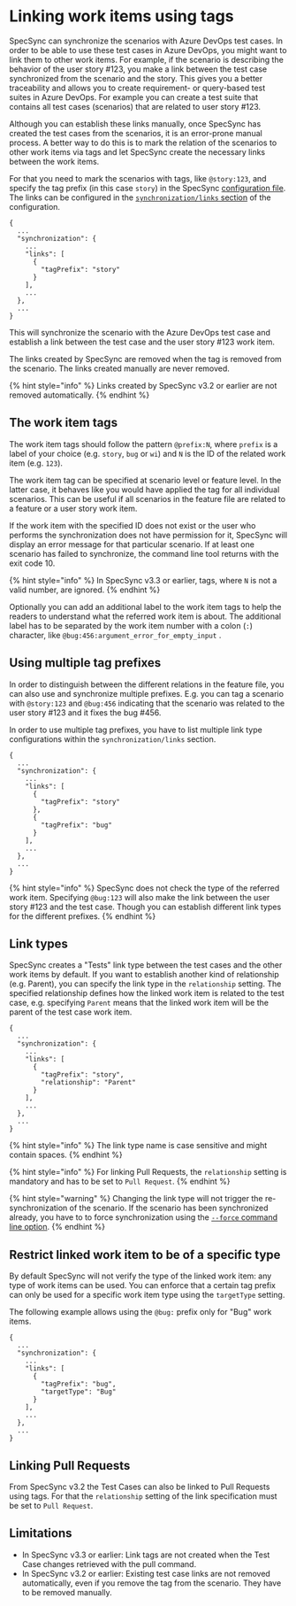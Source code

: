 # Linking work items using tags

SpecSync can synchronize the scenarios with Azure DevOps test cases. In order to be able to use these test cases in Azure DevOps, you might want to link them to other work items. For example, if the scenario is describing the behavior of the user story \#123, you make a link between the test case synchronized from the scenario and the story. This gives you a better traceability and allows you to create requirement- or query-based test suites in Azure DevOps. For example you can create a test suite that contains all test cases \(scenarios\) that are related to user story \#123.

Although you can establish these links manually, once SpecSync has created the test cases from the scenarios, it is an error-prone manual process. A better way to do this is to mark the relation of the scenarios to other work items via tags and let SpecSync create the necessary links between the work items.

For that you need to mark the scenarios with tags, like `@story:123`, and specify the tag prefix \(in this case `story`\) in the SpecSync [configuration file](../../reference/configuration/). The links can be configured in the [`synchronization/links` section](../../reference/configuration/configuration-synchronization/configuration-synchronization-links.md) of the configuration.

```text
{
  ...
  "synchronization": {
    ...
    "links": [
      {
        "tagPrefix": "story"
      }
    ],
    ...
  },
  ...
}
```

This will synchronize the scenario with the Azure DevOps test case and establish a link between the test case and the user story \#123 work item.

The links created by SpecSync are removed when the tag is removed from the scenario. The links created manually are never removed.

{% hint style="info" %}
Links created by SpecSync v3.2 or earlier are not removed automatically.
{% endhint %}

## The work item tags

The work item tags should follow the pattern `@prefix:N`, where `prefix` is a label of your choice \(e.g. `story`, `bug` or `wi`\) and `N` is the ID of the related work item \(e.g. `123`\).

The work item tag can be specified at scenario level or feature level. In the latter case, it behaves like you would have applied the tag for all individual scenarios. This can be useful if all scenarios in the feature file are related to a feature or a user story work item.

If the work item with the specified ID does not exist or the user who performs the synchronization does not have permission for it, SpecSync will display an error message for that particular scenario. If at least one scenario has failed to synchronize, the command line tool returns with the exit code 10.

{% hint style="info" %}
In SpecSync v3.3 or earlier, tags, where `N` is not a valid number, are ignored.
{% endhint %}

Optionally you can add an additional label to the work item tags to help the readers to understand what the referred work item is about. The additional label has to be separated by the work item number with a colon \(`:`\) character, like `@bug:456:argument_error_for_empty_input` .

## Using multiple tag prefixes

In order to distinguish between the different relations in the feature file, you can also use and synchronize multiple prefixes. E.g. you can tag a scenario with `@story:123` and `@bug:456` indicating that the scenario was related to the user story \#123 and it fixes the bug \#456.

In order to use multiple tag prefixes, you have to list multiple link type configurations within the `synchronization/links` section.

```text
{
  ...
  "synchronization": {
    ...
    "links": [
      {
        "tagPrefix": "story"
      },
      {
        "tagPrefix": "bug"
      }
    ],
    ...
  },
  ...
}
```

{% hint style="info" %}
SpecSync does not check the type of the referred work item. Specifying `@bug:123` will also make the link between the user story \#123 and the test case. Though you can establish different link types for the different prefixes.
{% endhint %}

## Link types

SpecSync creates a "Tests" link type between the test cases and the other work items by default. If you want to establish another kind of relationship \(e.g. Parent\), you can specify the link type in the `relationship` setting. The specified relationship defines how the linked work item is related to the test case, e.g. specifying `Parent` means that the linked work item will be the parent of the test case work item.

```text
{
  ...
  "synchronization": {
    ...
    "links": [
      {
        "tagPrefix": "story",
        "relationship": "Parent"
      }
    ],
    ...
  },
  ...
}
```


{% hint style="info" %}
The link type name is case sensitive and might contain spaces. 
{% endhint %}

{% hint style="info" %}
For linking Pull Requests, the `relationship` setting is mandatory and has to be set to `Pull Request`.
{% endhint %}

{% hint style="warning" %}
Changing the link type will not trigger the re-synchronization of the scenario. If the scenario has been synchronized already, you have to to force synchronization using the [`--force` command line option](../../reference/command-line-reference/).
{% endhint %}

## Restrict linked work item to be of a specific type

By default SpecSync will not verify the type of the linked work item: any type of work items can be used. You can enforce that a certain tag prefix can only be used for a specific work item type using the `targetType` setting. 

The following example allows using the `@bug:` prefix only for "Bug" work items.

```text
{
  ...
  "synchronization": {
    ...
    "links": [
      {
        "tagPrefix": "bug",
        "targetType": "Bug"
      }
    ],
    ...
  },
  ...
}
```

## Linking Pull Requests

From SpecSync v3.2 the Test Cases can also be linked to Pull Requests using tags. For that the `relationship` setting of the link specification must be set to `Pull Request`.

## Limitations

* In SpecSync v3.3 or earlier: Link tags are not created when the Test Case changes retrieved with the pull command.
* In SpecSync v3.2 or earlier: Existing test case links are not removed automatically, even if you remove the tag from the scenario. They have to be removed manually.
